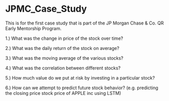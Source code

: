 # JPMC_Case_Study

This is for the first case study that is part of the JP Morgan Chase & Co. QR Early Mentorship Program. 


1.) What was the change in price of the stock over time?

2.) What was the daily return of the stock on average?

3.) What was the moving average of the various stocks?

4.) What was the correlation between different stocks?

5.) How much value do we put at risk by investing in a particular stock?

6.) How can we attempt to predict future stock behavior? (e.g. predicting the closing price stock price of APPLE inc using LSTM)
